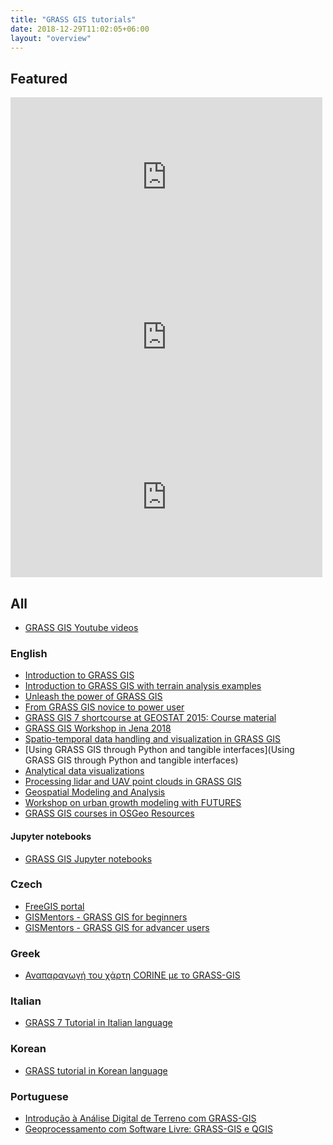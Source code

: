 ```yaml
---
title: "GRASS GIS tutorials"
date: 2018-12-29T11:02:05+06:00
layout: "overview"
---
```


## Featured

<div class="row">
<div class="col-lg-4 ">
<iframe src="https://www.youtube.com/embed/9fcBvYetIsM" width="99%" height="256px" frameborder="0" allow="accelerometer; autoplay; encrypted-media; gyroscope; picture-in-picture" allowfullscreen></iframe>
</div>

<div class="col-lg-4 ">
<iframe src="https://www.youtube.com/embed/wT5SbZtZ12E" width="99%" height="256px" frameborder="0" allow="accelerometer; autoplay; encrypted-media; gyroscope; picture-in-picture" allowfullscreen></iframe>
</div>

<div class="col-lg-4 ">
<iframe src="https://www.youtube.com/embed/fw4J1KASjxg" width="99%" height="256px" frameborder="0" allow="accelerometer; autoplay; encrypted-media; gyroscope; picture-in-picture" allowfullscreen></iframe>
</div>


</div>

## All

* [GRASS GIS Youtube videos](https://www.youtube.com/results?search_query=grass+gis)

### English

* [Introduction to GRASS GIS](http://ncsu-geoforall-lab.github.io/grass-intro-workshop/)
* [Introduction to GRASS GIS with terrain analysis examples](https://grasswiki.osgeo.org/wiki/Introduction_to_GRASS_GIS_with_terrain_analysis_examples)
* [Unleash the power of GRASS GIS](https://grasswiki.osgeo.org/wiki/Unleash_the_power_of_GRASS_GIS_at_US-IALE_2017)
* [From GRASS GIS novice to power user](https://grasswiki.osgeo.org/wiki/From_GRASS_GIS_novice_to_power_user_(workshop_at_FOSS4G_Boston_2017))
* [GRASS GIS 7 shortcourse at GEOSTAT 2015: Course material](http://data.neteler.org/geostat2015/)
* [GRASS GIS Workshop in Jena 2018](https://training.gismentors.eu/grass-gis-workshop-jena-2018/)
* [Spatio-temporal data handling and visualization in GRASS GIS](http://ncsu-geoforall-lab.github.io/grass-temporal-workshop/)
* [Using GRASS GIS through Python and tangible interfaces](Using GRASS GIS through Python and tangible interfaces)
* [Analytical data visualizations](https://grasswiki.osgeo.org/wiki/Analytical_data_visualizations_at_ICC_2017)
* [Processing lidar and UAV point clouds in GRASS GIS](https://grasswiki.osgeo.org/wiki/Processing_lidar_and_UAV_point_clouds_in_GRASS_GIS_(workshop_at_FOSS4G_Boston_2017))
* [Geospatial Modeling and Analysis](http://ncsu-geoforall-lab.github.io/geospatial-modeling-course/grass/)
* [Workshop on urban growth modeling with FUTURES](https://grasswiki.osgeo.org/wiki/Workshop_on_urban_growth_modeling_with_FUTURES)
* [GRASS GIS courses in OSGeo Resources](https://www.osgeo.org/resources/)

#### Jupyter notebooks

* [GRASS GIS Jupyter notebooks](https://grasswiki.osgeo.org/wiki/GRASS_GIS_Jupyter_notebooks)

### Czech

* [FreeGIS portal](http://freegis.fsv.cvut.cz/gwiki/GRASS_GIS)
* [GISMentors - GRASS GIS for beginners](http://training.gismentors.eu/grass-gis-zacatecnik/)
* [GISMentors - GRASS GIS for advancer users](http://training.gismentors.eu/grass-gis-pokrocily)

### Greek

* [Αναπαραγωγή του χάρτη CORINE με το GRASS-GIS](http://sourceforge.net/projects/gregis.berlios/files/corine_grass-gis_el.pdf/download)

### Italian

* [GRASS 7 Tutorial in Italian language](http://www.ing.unitn.it/~grass/docs/tutorial_70/)

### Korean

* [GRASS tutorial in Korean language](http://pinus.gntech.ac.kr/~grass/)

### Portuguese

* [Introdução à Análise Digital de Terreno com GRASS-GIS](https://figshare.com/articles/Introdu_o_An_lise_Digital_de_Terreno_com_GRASS_GIS)
* [Geoprocessamento com Software Livre: GRASS-GIS e QGIS](https://figshare.com/articles/Geoprocessamento_com_Software_Livre_GRASS_GIS_e_QGIS)
